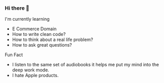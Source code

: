 ### Hi there 👋


I'm currently learning
- E Commerce Domain
- How to write clean code?
- How to think about a real life problem? 
- How to ask great questions?

Fun Fact
- I listen to the same set of audiobooks it helps me put my mind into the deep work mode. 
- I hate Apple products.


<!--
**varadan13/varadan13** is a ✨ _special_ ✨ repository because its `README.md` (this file) appears on your GitHub profile.

Here are some ideas to get you started:

- 🔭 I’m currently working on ...
- 🌱 I’m currently learning ...
- 👯 I’m looking to collaborate on ...
- 🤔 I’m looking for help with ...
- 💬 Ask me about ...
- 📫 How to reach me: ...
- 😄 Pronouns: ...
- ⚡ Fun fact: ...
-->
